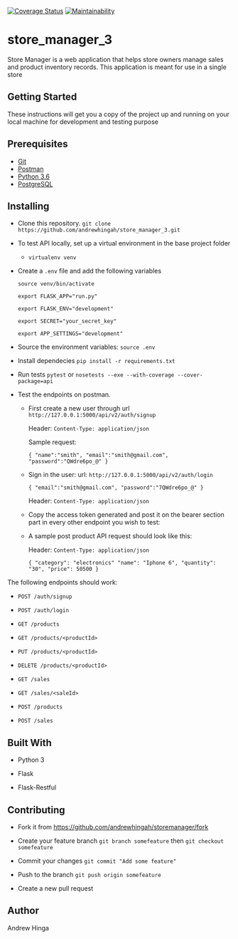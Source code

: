 [![Coverage Status](https://coveralls.io/repos/github/andrewhingah/store_manager_3/badge.svg?branch=develop)](https://coveralls.io/github/andrewhingah/store_manager_3?branch=develop)
[![Maintainability](https://api.codeclimate.com/v1/badges/262d9eee667b4517dcad/maintainability)](https://codeclimate.com/github/andrewhingah/store_manager_3/maintainability)
# store_manager_3
Store Manager is a web application that helps store owners manage sales and product inventory records. This application is meant for use in a single store

## Getting Started

These instructions will get you a copy of the project up and running on your local machine for development and testing purpose

## Prerequisites

- [Git](https://git-scm.com/downloads)
- [Postman](https://www.getpostman.com/apps)
- [Python 3.6](https://www.python.org/)
- [PostgreSQL](https://www.postgresql.org/)

## Installing

- Clone this repository. `git clone https://github.com/andrewhingah/store_manager_3.git`


- To test API locally, set up a virtual environment in the base project folder

	- `virtualenv venv`

- Create a `.env` file and add the following variables

	`source venv/bin/activate`

	`export FLASK_APP="run.py"`

	`export FLASK_ENV="development"`

	`export SECRET="your_secret_key"`

	`export APP_SETTINGS="development"`


- Source the environment variables: `source .env`

- Install dependecies `pip install -r requirements.txt`

- Run tests `pytest` or `nosetests --exe --with-coverage --cover-package=api`

- Test the endpoints on postman.

	- First create a new user through url `http://127.0.0.1:5000/api/v2/auth/signup`

		Header: `Content-Type: application/json`

		Sample request:

		`{
			"name":"smith",
			"email":"smith@gmail.com",
			"password":"QWdre6po_@"
		}`

	- Sign in the user: url: `http://127.0.0.1:5000/api/v2/auth/login`

		`{
			"email":"smith@gmail.com",
			"password":"7QWdre6po_@"
		}`


		Header: `Content-Type: application/json`

	- Copy the access token generated and post it on the bearer section part in every other endpoint you wish to test:

	- A sample post product API request should look like this:

		Header: `Content-Type: application/json`

		`{
			"category": "electronics"
			"name": "Iphone 6",
			"quantity": "30",
			"price": 50500
		}`

The following endpoints should work:

- `POST /auth/signup`

- `POST /auth/login`

- `GET /products`

- `GET /products/<productId>`

- `PUT /products/<productId>`

- `DELETE /products/<productId>`

- `GET /sales`

- `GET /sales/<saleId>`

- `POST /products`

- `POST /sales`

## Built With

- Python 3

- Flask

- Flask-Restful

## Contributing

- Fork it from https://github.com/andrewhingah/storemanager/fork

- Create your feature branch `git branch somefeature` then `git checkout somefeature`

- Commit your changes `git commit "Add some feature"`

- Push to the branch `git push origin somefeature`

- Create a new pull request

## Author

Andrew Hinga
